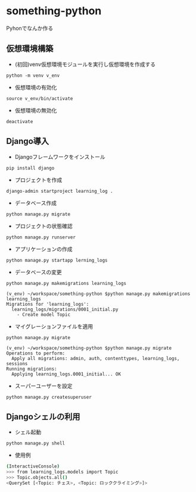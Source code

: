 # something-python
Pyhonでなんか作る

## 仮想環境構築

- (初回)venv仮想環境モジュールを実行し仮想環境を作成する

`python -m venv v_env`

- 仮想環境の有効化

`source v_env/bin/activate`

- 仮想環境の無効化

`deactivate`

## Django導入

- Djangoフレームワークをインストール

`pip install django`

- プロジェクトを作成

`django-admin startproject learning_log .`

- データベース作成

`python manage.py migrate`

- プロジェクトの状態確認

`python manage.py runserver`

- アプリケーションの作成

`python manage.py startapp lerning_logs`

- データベースの変更

`python manage.py makemigrations learning_logs`

```
(v_env) ~/workspace/something-python $python manage.py makemigrations learning_logs 
Migrations for 'learning_logs':
  learning_logs/migrations/0001_initial.py
    - Create model Topic
```


- マイグレーションファイルを適用

`python manage.py migrate`

```
(v_env) ~/workspace/something-python $python manage.py migrate
Operations to perform:
  Apply all migrations: admin, auth, contenttypes, learning_logs, sessions
Running migrations:
  Applying learning_logs.0001_initial... OK
```

- スーパーユーザーを設定

`python manage.py createsuperuser`


## Djangoシェルの利用

- シェル起動

`python manage.py shell`

 - 使用例
 ```sh
 (InteractiveConsole)
>>> from learning_logs.models import Topic
>>> Topic.objects.all()
<QuerySet [<Topic: チェス>, <Topic: ロッククライミング>]>
 ```